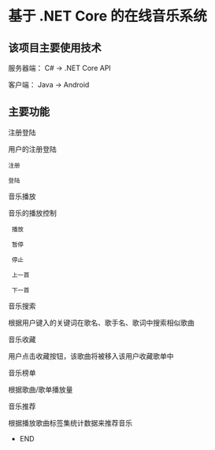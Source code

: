 # 基于 .NET Core 的在线音乐系统

## 该项目主要使用技术

服务器端：
  C#  → .NET Core API

客户端：
  Java → Android

## 主要功能

注册登陆

  用户的注册登陆
    
	注册

	登陆

音乐播放
  
   音乐的播放控制

     播放

	 暂停

	 停止

	 上一首

	 下一首

音乐搜索

  根据用户键入的关键词在歌名、歌手名、歌词中搜索相似歌曲

音乐收藏

  用户点击收藏按钮，该歌曲将被移入该用户收藏歌单中

音乐榜单

  根据歌曲/歌单播放量

音乐推荐

  根据播放歌曲标签集统计数据来推荐音乐


- END